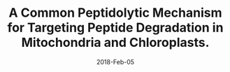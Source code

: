 ---
link: https://dx.doi.org/10.1016/j.molp.2017.11.008
journal: Molecular plant
title: A Common Peptidolytic Mechanism for Targeting Peptide Degradation in Mitochondria and Chloroplasts.
date: 2018-Feb-05
authors: Kmiec, B, Branca, RMM, Murcha, MW, Lehtiö, J, Glaser, E, Teixeira, PF
---